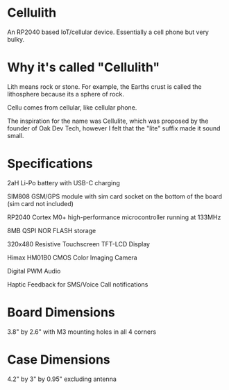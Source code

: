 # Cellulith
An RP2040 based IoT/cellular device. Essentially a cell phone but very bulky.

# Why it's called "Cellulith"
Lith means rock or stone. For example, the Earths crust is called the lithosphere because its a sphere of rock.

Cellu comes from cellular, like cellular phone.

The inspiration for the name was Cellulite, which was proposed by the founder of Oak Dev Tech, however I felt that the "lite" suffix made it sound small.

# Specifications
2aH Li-Po battery with USB-C charging

SIM808 GSM/GPS module with sim card socket on the bottom of the board (sim card not included)

RP2040 Cortex M0+ high-performance microcontroller running at 133MHz

8MB QSPI NOR FLASH storage

320x480 Resistive Touchscreen TFT-LCD Display

Himax HM01B0 CMOS Color Imaging Camera

Digital PWM Audio

Haptic Feedback for SMS/Voice Call notifications

# Board Dimensions
3.8" by 2.6" with M3 mounting holes in all 4 corners

# Case Dimensions
4.2" by 3" by 0.95" excluding antenna
